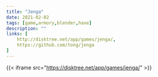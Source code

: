 ```yaml
---
title: "Jenga"
date: 2021-02-02
tags: [game,armory,blender,haxe]
description: ""
links: [
	http://disktree.net/app/games/jenga/,
	https://github.com/tong/jenga
]
---
```

{{< iframe src="https://disktree.net/app/games/jenga/" >}}
